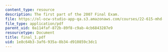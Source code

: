 ```yaml
---
content_type: resource
description: The first part of the 2007 Final Exam.
file: https://ol-ocw-studio-app-qa.s3.amazonaws.com/courses/22-615-mhd-theory-of-fusion-systems-spring-2007/1e8c64b33af6935a8b34d910859c3dc1_final_1.pdf
file_type: application/pdf
parent_uid: 0a114faf-872b-89f8-c9ab-4cb6843287e9
resourcetype: Document
title: final_1.pdf
uid: 1e8c64b3-3af6-935a-8b34-d910859c3dc1
---
```


